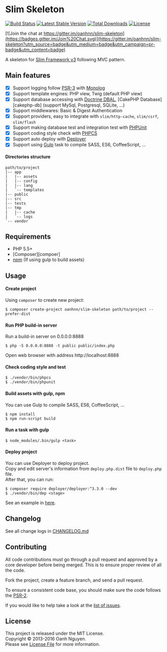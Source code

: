 Slim Skeleton
===
[![Build Status](https://travis-ci.org/oanhnn/slim-skeleton.svg?branch=3.x)](https://travis-ci.org/oanhnn/slim-skeleton)
[![Latest Stable Version](https://poser.pugx.org/oanhnn/slim-skeleton/v/stable)](https://packagist.org/packages/oanhnn/slim-skeleton)
[![Total Downloads](https://poser.pugx.org/oanhnn/slim-skeleton/downloads)](https://packagist.org/packages/oanhnn/slim-skeleton)
[![License](https://poser.pugx.org/oanhnn/slim-skeleton/license)](https://packagist.org/packages/oanhnn/slim-skeleton)

[![Join the chat at https://gitter.im/oanhnn/slim-skeleton](https://badges.gitter.im/Join%20Chat.svg)](https://gitter.im/oanhnn/slim-skeleton?utm_source=badge&utm_medium=badge&utm_campaign=pr-badge&utm_content=badge)

A skeleton for [Slim Framework v3][slim-fw] following MVC pattern.   

Main features
---
- [x] Support logging follow [PSR-3][psr3] with [Monolog][monolog]
- [x] Support template engines: PHP view, Twig (default PHP view)
- [x] Support database accessing with [Doctrine DBAL][doc-dbal], [CakePHP Database][cakephp-db] (support MySql, Postgresql, SQLite, ...)
- [x] Support middlewares: Basic & Digest Authentication
- [x] Support providers, easy to integrate with `slim/http-cache`, `slim/csrf`, `slim/flash`
- [x] Support making database test and integration test with [PHPUnit][phpunit]
- [x] Support coding style check with [PHPCS][phpcs]
- [x] Support auto deploy with [Deployer][deployer]
- [x] Support using [Gulp][gulp] task to compile SASS, ES6, CoffeeScript, ...

#### Directories structure
```
path/to/project
|-- app
|   |-- assets
|   |-- config
|   |-- lang
|   `-- templates
|-- public
|-- src
|-- tests
|-- tmp
|   |-- cache
|   `-- logs
`-- vendor
```

Requirements
---

* PHP 5.5+
* [Composer][compoer]
* [npm][npm] (If using gulp to build assets)

Usage
---

#### Create project
Using `composer` to create new project:

```shell
$ composer create-project oanhnn/slim-skeleton path/to/project --prefer-dist
```

#### Run PHP build-in server
Run a build-in server on 0.0.0.0:8888
```shell
$ php -S 0.0.0.0:8888 -t public public/index.php
```

Open web browser with address http://localhost:8888

#### Check coding style and test
```shell
$ ./vendor/bin/phpcs
$ ./vendor/bin/phpunit
```

#### Build assets with gulp, npm
You can use Gulp to compile SASS, ES6, CoffeeScript, ...

```shell
$ npm install
$ npm run-script build
```

#### Run a task with gulp
```shell
$ node_modules/.bin/gulp <task>
```

#### Deploy project
You can use Deployer to deploy project.   
Copy and edit server's information from `deploy.php.dist` file to `deploy.php` file.   
After that, you can run:

```shell
$ composer require deployer/deployer:^3.3.0 --dev
$ ./vendor/bin/dep <stage>
```

See an example in [here][deploy-ex].

Changelog
---
See all change logs in [CHANGELOG.md](CHANGELOG.md)

Contributing
---
All code contributions must go through a pull request and approved by
a core developer before being merged. This is to ensure proper review of all the code.

Fork the project, create a feature branch, and send a pull request.

To ensure a consistent code base, you should make sure the code follows the [PSR-2][psr2].

If you would like to help take a look at the [list of issues](issues).

License
---
This project is released under the MIT License.   
Copyright © 2013-2016 Oanh Nguyen.   
Please see [License File](LICENSE.md) for more information.


[psr2]:      https://github.com/php-fig/fig-standards/blob/master/accepted/PSR-2-coding-style-guide.md
[psr3]:      https://github.com/php-fig/fig-standards/blob/master/accepted/PSR-3-logger-interface.md
[composer]:  https://getcomposer.org
[npm]:       https://docs.npmjs.com/getting-started/installing-node
[monolog]:   https://github.com/Seldaek/monolog
[doc-dbal]:  https://github.com/doctrine/dbal
[cake-db]:   https://github.com/cakephp/database
[phpunit]:   https://phpunit.de/
[phpcs]:     https://github.com/squizlabs/PHP_CodeSniffer
[deployer]:  https://deployer.org
[deploy-ex]: https://github.com/oanhnn/deployer-example
[slim-fw]:   http://slimframework.com/
[gulp]:      http://gulpjs.com/
